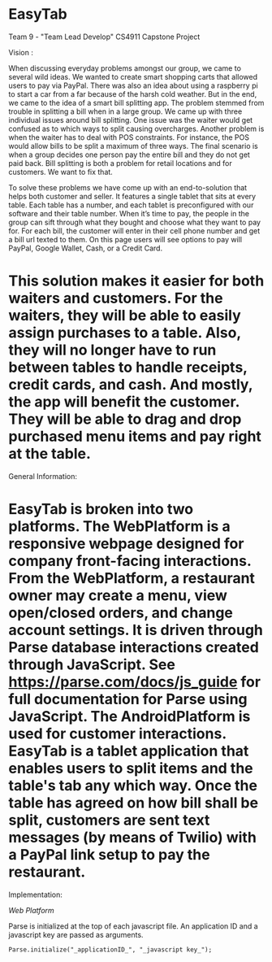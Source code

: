 EasyTab
==========
Team 9 - "Team Lead Develop" CS4911 Capstone Project

Vision :

When discussing everyday problems amongst our group, we came to several wild ideas. We wanted to create smart shopping carts that allowed users to pay via PayPal. There was also an idea about using a raspberry pi to start a car from a far because of the harsh cold weather. But in the end, we came to the idea of a smart bill splitting app. The problem stemmed from trouble in splitting a bill when in a large group. We came up with three individual issues around bill splitting. One issue was the waiter would get confused as to which ways to split causing overcharges. Another problem is when the waiter has to deal with POS constraints. For instance, the POS would allow bills to be split a maximum of three ways. The final scenario is when a group decides one person pay the entire bill and they do not get paid back. Bill splitting is both a problem for retail locations and for customers. We want to fix that.
 
To solve these problems we have come up with an end-to-solution that helps both customer and seller. It features a single tablet that sits at every table. Each table has a number, and each tablet is preconfigured with our software and their table number. When it’s time to pay, the people in the group can sift through what they bought and choose what they want to pay for. For each bill, the customer will enter in their cell phone number and get a bill url texted to them. On this page users will see options to pay will PayPal, Google Wallet, Cash, or a Credit Card.

This solution makes it easier for both waiters and customers. For the waiters, they will be able to easily assign purchases to a table. Also, they will no longer have to run between tables to handle receipts, credit cards, and cash. And mostly, the app will benefit the customer. They will be able to drag and drop purchased menu items and pay right at the table.
==========
General Information:

EasyTab is broken into two platforms. The WebPlatform is a responsive webpage designed for company front-facing interactions. From the WebPlatform, a restaurant owner may create a menu, view open/closed orders, and change account settings. It is driven through Parse database interactions created through JavaScript. See https://parse.com/docs/js_guide for full documentation for Parse using JavaScript. The AndroidPlatform is used for customer interactions. EasyTab is a tablet application that enables users to split items and the table's tab any which way. Once the table has agreed on how bill shall be split, customers are sent text messages (by means of Twilio) with a PayPal link setup to pay the restaurant. 
==========
Implementation:

_Web Platform_

Parse is initialized at the top of each javascript file. An application ID and a javascript key are passed as arguments.

```
Parse.initialize("_applicationID_", "_javascript key_");
```
